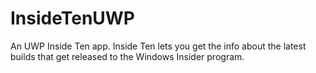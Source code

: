 # InsideTenUWP
An UWP Inside Ten app. Inside Ten lets you get the info about the latest builds that get released to the Windows Insider program.
